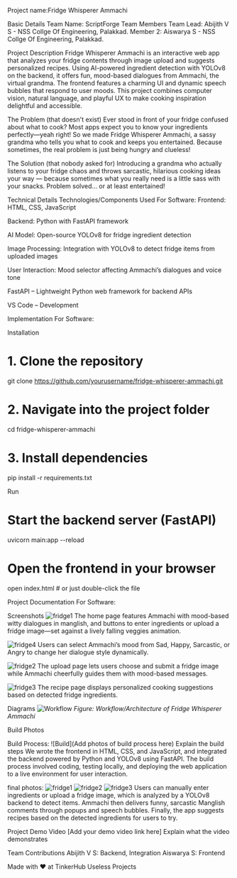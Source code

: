 Project name:Fridge Whisperer Ammachi

Basic Details
Team Name: ScriptForge
Team Members
Team Lead: Abijith V S - NSS Collge Of Engineering, Palakkad.
Member 2: Aiswarya S - NSS Collge Of Engineering, Palakkad.

Project Description
Fridge Whisperer Ammachi is an interactive web app that analyzes your fridge contents through image upload and suggests personalized recipes. Using AI-powered ingredient detection with YOLOv8 on the backend, it offers fun, mood-based dialogues from Ammachi, the virtual grandma. The frontend features a charming UI and dynamic speech bubbles that respond to user moods. This project combines computer vision, natural language, and playful UX to make cooking inspiration delightful and accessible.

The Problem (that doesn't exist)
Ever stood in front of your fridge confused about what to cook? Most apps expect you to know your ingredients perfectly—yeah right! So we made Fridge Whisperer Ammachi, a sassy grandma who tells you what to cook and keeps you entertained. Because sometimes, the real problem is just being hungry and clueless!

The Solution (that nobody asked for)
Introducing a grandma who actually listens to your fridge chaos and throws sarcastic, hilarious cooking ideas your way — because sometimes what you really need is a little sass with your snacks. Problem solved... or at least entertained!

Technical Details 
Technologies/Components Used
For Software:
Frontend: HTML, CSS, JavaScript 

Backend: Python with FastAPI framework

AI Model: Open-source YOLOv8 for fridge ingredient detection

Image Processing: Integration with YOLOv8 to detect fridge items from uploaded images

User Interaction: Mood selector affecting Ammachi’s dialogues and voice tone

FastAPI – Lightweight Python web framework for backend APIs

VS Code – Development

Implementation
For Software:

Installation
# 1. Clone the repository  
git clone https://github.com/yourusername/fridge-whisperer-ammachi.git  

# 2. Navigate into the project folder  
cd fridge-whisperer-ammachi  

# 3. Install dependencies  
pip install -r requirements.txt  


Run
# Start the backend server (FastAPI)
uvicorn main:app --reload  

# Open the frontend in your browser
open index.html   # or just double-click the file


Project Documentation
For Software:

Screenshots 
![fridge1](https://github.com/user-attachments/assets/b04c6c97-ea25-4b45-a82b-99e8baf9b7c4)
The home page features Ammachi with mood-based witty dialogues in manglish, and buttons to enter ingredients or upload a fridge image—set against a lively falling veggies animation.

![fridge4](https://github.com/user-attachments/assets/bc5528ec-db22-4cc1-bed7-b8ab088ec9a5)
Users can select Ammachi’s mood from Sad, Happy, Sarcastic, or Angry to change her dialogue style dynamically.

![fridge2](https://github.com/user-attachments/assets/90105e12-7d1d-4e44-9203-51f31880abbb)
The upload page lets users choose and submit a fridge image while Ammachi cheerfully guides them with mood-based messages.

![fridge3](https://github.com/user-attachments/assets/d09a3ef6-bad1-4d87-9653-f662ef49b46e)
The recipe page displays personalized cooking suggestions based on detected fridge ingredients.


Diagrams
![Workflow](https://github.com/user-attachments/assets/e5cee3ad-eb79-42c5-96ba-2cdd3a0b28a1)
*Figure: Workflow/Architecture of Fridge Whisperer Ammachi*




Build Photos

Build Process:
![Build](Add photos of build process here) Explain the build steps
We wrote the frontend in HTML, CSS, and JavaScript, and integrated the backend powered by Python and YOLOv8 using FastAPI.
The build process involved coding, testing locally, and deploying the web application to a live environment for user interaction.

final photos:
![fridge1](https://github.com/user-attachments/assets/b04c6c97-ea25-4b45-a82b-99e8baf9b7c4)
![fridge2](https://github.com/user-attachments/assets/90105e12-7d1d-4e44-9203-51f31880abbb)
![fridge3](https://github.com/user-attachments/assets/d09a3ef6-bad1-4d87-9653-f662ef49b46e)
Users can manually enter ingredients or upload a fridge image, which is analyzed by a YOLOv8 backend to detect items.
Ammachi then delivers funny, sarcastic Manglish comments through popups and speech bubbles.
Finally, the app suggests recipes based on the detected ingredients for users to try.


Project Demo
Video
[Add your demo video link here] Explain what the video demonstrates

Team Contributions
Abijith V S: Backend, Integration
Aiswarya S: Frontend

Made with ❤ at TinkerHub Useless Projects

